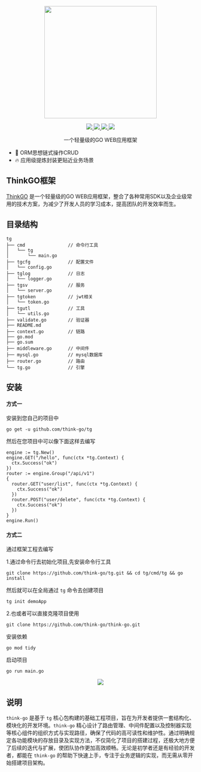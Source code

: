 <p align="center">
  <img width="300px" src="https://www.think-ts.cn/icon.png">
</p>

<p align="center">
  <a href="https://www.think-go.com.cn">
    <img src="https://img.shields.io/github/release/think-go/tg.svg?style=flat-square">
  </a>
  <a href="https://www.think-go.com.cn">
    <img src="https://pkg.go.dev/badge/github.com/think-go/tg?status.svg">
  </a>
  <a href="https://www.think-go.com.cn">
    <img src="https://codecov.io/gh/think-go/tg/branch/master/graph/badge.svg"/>
  </a>
  <a href="https://www.think-go.com.cn">
    <img src="https://img.shields.io/badge/%E4%BD%9C%E8%80%85-zhangyu-7AD6FD.svg"/>
  </a>
  <br>
</p>

<p align="center">一个轻量级的GO WEB应用框架</p>

- 💪 ORM思想链式操作CRUD
- 🔥 应用级提炼封装更贴近业务场景

## ThinkGO框架

[ThinkGO](https://www.think-go.com.cn) 是一个轻量级的GO WEB应用框架，整合了各种常用SDK以及企业级常用的技术方案，为减少了开发人员的学习成本，提高团队的开发效率而生。

## 目录结构

```
tg
├── cmd                // 命令行工具
│   └── tg
│       └── main.go
├── tgcfg              // 配置文件
│   └── config.go
├── tglog              // 日志
│   └── logger.go
├── tgsv               // 服务
│   └── server.go
├── tgtoken            // jwt相关
│   └── token.go
├── tgutl              // 工具
│   └── utils.go
├── validate.go        // 验证器
├── README.md
├── context.go         // 链路
├── go.mod
├── go.sum
├── middleware.go      // 中间件
├── mysql.go           // mysql数据库
├── router.go          // 路由
└── tg.go              // 引擎
```

## 安装

#### 方式一

安装到您自己的项目中

```
go get -u github.com/think-go/tg
```

然后在您项目中可以像下面这样去编写

```
engine := tg.New()
engine.GET("/hello", func(ctx *tg.Context) {
  ctx.Success("ok")
})
router := engine.Group("/api/v1")
{
  router.GET("user/list", func(ctx *tg.Context) {
    ctx.Success("ok")
  })
  router.POST("user/delete", func(ctx *tg.Context) {
    ctx.Success("ok")
  })
}
engine.Run()
```

#### 方式二

通过框架工程去编写

1.通过命令行去初始化项目,先安装命令行工具

```
git clone https://github.com/think-go/tg.git && cd tg/cmd/tg && go install
```

然后就可以在全局通过 ``tg`` 命令去创建项目

```
tg init demoApp
```

2.也或者可以直接克隆项目使用

```
git clone https://github.com/think-go/think-go.git
```

安装依赖

```
go mod tidy
```

启动项目

```
go run main.go
```

<p align="center">
  <img src="https://think-go.com.cn/think-go.png">
</p>


## 说明

``think-go`` 是基于 ``tg`` 核心包构建的基础工程项目，旨在为开发者提供一套结构化、模块化的开发环境。``think-go`` 精心设计了路由管理、中间件配置以及控制器实现等核心组件的组织方式与实现路径，确保了代码的高可读性和维护性。通过明确规定各功能模块的存放目录及实现方法，不仅简化了项目的搭建过程，还极大地方便了后续的迭代与扩展，使团队协作更加高效顺畅。无论是初学者还是有经验的开发者，都能在 ``think-go`` 的帮助下快速上手，专注于业务逻辑的实现，而无需从零开始搭建项目架构。
